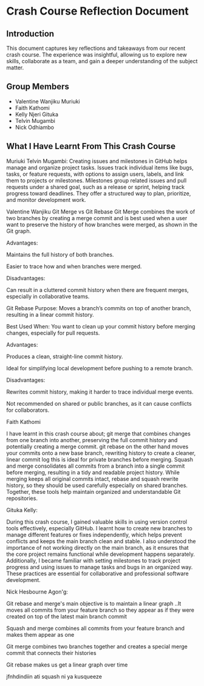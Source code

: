 # Crash Course Reflection Document

## Introduction

This document captures key reflections and takeaways from our recent crash course. The experience was insightful, allowing us to explore new skills, collaborate as a team, and gain a deeper understanding of the subject matter.

## Group Members

- Valentine Wanjiku Muriuki  
- Faith Kathomi  
- Kelly  Njeri Gituka  
- Telvin Mugambi  
- Nick Odhiambo

## What I Have Learnt From This Crash Course
 Muriuki Telvin Mugambi:
 Creating issues and milestones in GitHub helps manage and organize project tasks. Issues track individual items like bugs, tasks, or feature requests, with options to assign users, labels, and link them to projects or milestones. Milestones group related issues and pull requests under a shared goal, such as a release or sprint, helping track progress toward deadlines. They offer a structured way to plan, prioritize, and monitor development work.

Valentine Wanjiku
Git Merge vs  Git Rebase
Git Merge combines the work of two branches by creating a merge commit and is best used when  a user  want to preserve the history of how branches were merged, as shown in the Git graph.

Advantages:

Maintains the full history of both branches.

Easier to trace how and when branches were merged.

Disadvantages:

Can result in a cluttered commit history when there are frequent merges, especially in collaborative teams.

Git Rebase
Purpose: Moves  a branch’s commits on top of another branch, resulting in a linear commit history.

Best Used When: You want to clean up your commit history before merging changes, especially for pull requests.

Advantages:

Produces a clean, straight-line commit history.

Ideal for simplifying local development before pushing to a remote branch.

Disadvantages:

Rewrites commit history, making it harder to trace individual merge events.

Not recommended on shared or public branches, as it can cause conflicts for collaborators.

Faith Kathomi 

I have learnt in this crash course about; git merge that combines changes from one branch into another, preserving the full commit history and potentially creating a merge commit. git rebase on the other hand moves your commits onto a new base branch, rewriting history to create a cleaner, linear commit log this is ideal for private branches before merging. Squash and merge consolidates all commits from a branch into a single commit before merging, resulting in a tidy and readable project history. While merging keeps all original commits intact, rebase and squash rewrite history, so they should be used carefully especially on shared branches. Together, these tools help maintain organized and understandable Git repositories.

Gituka Kelly:

During this crash course, I gained valuable skills in using version control tools effectively, especially GitHub. I learnt how to create new branches to manage different features or fixes independently, which helps prevent conflicts and keeps the main branch clean and stable. I also understood the importance of not working directly on the main branch, as it ensures that the core project remains functional while development happens separately. Additionally, I became familiar with setting milestones to track project progress and using issues to manage tasks and bugs in an organized way. These practices are essential for collaborative and professional software development.

Nick  Hesbourne Agon'g: 

Git rebase and merge's main objective is to maintain a linear graph ..It moves all commits from your feature branch so they appear as if they were created on top of the latest main branch commit

Squash and merge combines all commits from your feature branch and makes them appear as one 

Git merge combines two branches together and creates a special merge commit that connects their histories 

Git rebase makes us get a linear graph over time


jfnhdindiin ati squash ni ya kusqueeze